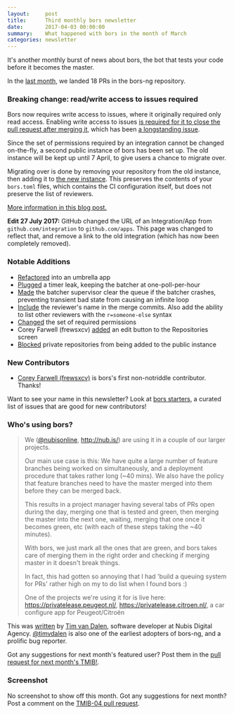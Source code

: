 ```yaml
---
layout:     post
title:      Third monthly bors newsletter
date:       2017-04-03 00:00:00
summary:    What happened with bors in the month of March
categories: newsletter
---
```


It's another monthly burst of news about bors,
the bot that tests your code before it becomes the master.

In the [last month](https://github.com/bors-ng/bors-ng/pulls?utf8=%E2%9C%93&q=is%3Apr%20is%3Aclosed%20closed%3A2017-03-01..2017-03-31),
we landed 18 PRs in the bors-ng repository.


### Breaking change: read/write access to issues required

Bors now requires write access to issues, where it originally required only read access.
Enabling write access to issues [is required for it to close the pull request after merging it](https://platform.github.community/t/pushing-a-pull-request-doesnt-close-it/1112/5),
which has been [a longstanding issue](https://github.com/bors-ng/bors-ng/issues/64).

Since the set of permissions required by an integration cannot be changed on-the-fly,
a second public instance of bors has been set up.
The old instance will be kept up until 7 April,
to give users a chance to migrate over.

Migrating over is done by
removing your repository from the old instance,
then adding it to [the new instance](https://github.com/apps/bors).
This preserves the contents of your `bors.toml` files,
which contains the CI configuration itself,
but does not preserve the list of reviewers.

[More information in this blog post.](https://bors-ng.github.io/breaking-change/2017/03/23/pr-127-breakage/)

**Edit 27 July 2017:** GitHub changed the URL of an Integration/App from `github.com/integration` to `github.com/apps`. This page was changed to reflect that, and remove a link to the old integration (which has now been completely removed).


### Notable Additions

* [Refactored](https://github.com/bors-ng/bors-ng/pull/111) into an umbrella app
* [Plugged](https://github.com/bors-ng/bors-ng/pull/114) a timer leak, keeping the batcher at one-poll-per-hour
* [Made](https://github.com/bors-ng/bors-ng/pull/117) the batcher supervisor clear the queue if the batcher crashes, preventing transient bad state from causing an infinite loop
* [Include](https://github.com/bors-ng/bors-ng/pull/121) the reviewer's name in the merge commits. Also add the ability to list other reviewers with the `r=someone-else` syntax
* [Changed](https://github.com/bors-ng/bors-ng/pull/127) the set of required permissions
* Corey Farwell (frewsxcv) [added](https://github.com/bors-ng/bors-ng/pull/126) an edit button to the Repositories screen
* [Blocked](https://github.com/bors-ng/bors-ng/pull/128) private repositories from being added to the public instance


### New Contributors

* [Corey Farwell (frewsxcv)](https://github.com/frewsxcv) is bors's first non-notriddle contributor. Thanks!

Want to see your name in this newsletter? Look at [bors starters](https://bors-ng.github.io/starters/), a curated list of issues that are good for new contributors!


### Who's using bors?

> We ([@nubisonline][], http://nub.is/) are using it in a couple of our larger projects.
>
> Our main use case is this: We have quite a large number of feature branches being worked on simultaneously, and a deployment procedure that takes rather long (~40 mins).
> We also have the policy that feature branches need to have the master merged into them before they can be merged back.
>
> This results in a project manager having several tabs of PRs open during the day, merging one that is tested and green, then merging the master into the next one, waiting, merging that one once it becomes green, etc (with each of these steps taking the ~40 minutes).
>
> With bors, we just mark all the ones that are green, and bors takes care of merging them in the right order and checking if merging master in it doesn't break things.
>
> In fact, this had gotten so annoying that I had 'build a queuing system for PRs' rather high on my to do list when I found bors :)
>
> One of the projects we're using it for is live here: https://privatelease.peugeot.nl/, https://privatelease.citroen.nl/, a car configure app for Peugeot/Citroën

This was [written][timvdalen-comment] by [Tim van Dalen][@timvdalen], software developer at Nubis Digital Agency. [@timvdalen][] is also one of the earliest adopters of bors-ng, and a prolific bug reporter.

[@timvdalen]: https://github.com/timvdalen
[@nubisonline]: https://github.com/nubisonline
[timvdalen-comment]: https://github.com/bors-ng/bors-ng.github.io/pull/2#issuecomment-286375075

Got any suggestions for next month's featured user? Post them in the [pull request for next month's TMIB!](https://github.com/bors-ng/bors-ng.github.io/pull/4).

### Screenshot

No screenshot to show off this month.
Got any suggestions for next month?
Post a comment on the [TMIB-04 pull request](https://github.com/bors-ng/bors-ng.github.io/pull/4).
